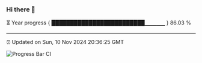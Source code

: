 ### Hi there 👋

⏳ Year progress { █████████████████████████▁▁▁▁▁ } 86.03 %

---

⏰ Updated on Sun, 10 Nov 2024 20:36:25 GMT

![Progress Bar CI](https://github.com/IshwaranRudhara/GIT-ACTION/workflows/Progress%20Bar%20CI/badge.svg)
